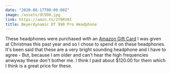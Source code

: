 ```yaml
---
date: "2020-08-17T00:00:00Z"
image: /assets/dt990.jpg
link: https://amzn.to/2Y9RV0I
title: Beyerdynamic DT 990 Pro Headphone
---
```


These headphones were purchased with an [Amazon Gift Card](https://amzn.to/2FzQoKT) I was given at Christmas this past year and so I chose to spend it on these headphones. It's been said that these are a very bright sounding headphone and I have to agree - But, because I am older and can't hear the high frequencies anwyway these don't bother me. I think I paid about $120.00 for them which I think is a great price for these.